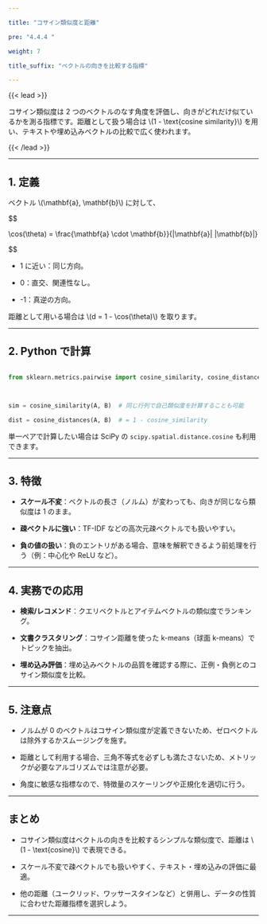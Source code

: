 ```yaml
---

title: "コサイン類似度と距離"

pre: "4.4.4 "

weight: 7

title_suffix: "ベクトルの向きを比較する指標"

---
```




{{< lead >}}

コサイン類似度は 2 つのベクトルのなす角度を評価し、向きがどれだけ似ているかを測る指標です。距離として扱う場合は \\(1 - \text{cosine similarity}\\) を用い、テキストや埋め込みベクトルの比較で広く使われます。

{{< /lead >}}



---



## 1. 定義



ベクトル \\(\mathbf{a}, \mathbf{b}\\) に対して、



$$

\cos(\theta) = \frac{\mathbf{a} \cdot \mathbf{b}}{\|\mathbf{a}\| \|\mathbf{b}\|}

$$



- 1 に近い：同じ方向。

- 0：直交、関連性なし。

- -1：真逆の方向。



距離として用いる場合は \\(d = 1 - \cos(\theta)\\) を取ります。



---



## 2. Python で計算



```python

from sklearn.metrics.pairwise import cosine_similarity, cosine_distances



sim = cosine_similarity(A, B)  # 同じ行列で自己類似度を計算することも可能

dist = cosine_distances(A, B)  # = 1 - cosine_similarity

```



単一ペアで計算したい場合は SciPy の `scipy.spatial.distance.cosine` も利用できます。



---



## 3. 特徴



- **スケール不変**：ベクトルの長さ（ノルム）が変わっても、向きが同じなら類似度は 1 のまま。

- **疎ベクトルに強い**：TF-IDF などの高次元疎ベクトルでも扱いやすい。

- **負の値の扱い**：負のエントリがある場合、意味を解釈できるよう前処理を行う（例：中心化や ReLU など）。



---



## 4. 実務での応用



- **検索/レコメンド**：クエリベクトルとアイテムベクトルの類似度でランキング。

- **文書クラスタリング**：コサイン距離を使った k-means（球面 k-means）でトピックを抽出。

- **埋め込み評価**：埋め込みベクトルの品質を確認する際に、正例・負例とのコサイン類似度を比較。



---



## 5. 注意点



- ノルムが 0 のベクトルはコサイン類似度が定義できないため、ゼロベクトルは除外するかスムージングを施す。

- 距離として利用する場合、三角不等式を必ずしも満たさないため、メトリックが必要なアルゴリズムでは注意が必要。

- 角度に敏感な指標なので、特徴量のスケーリングや正規化を適切に行う。



---



## まとめ



- コサイン類似度はベクトルの向きを比較するシンプルな類似度で、距離は \\(1 - \text{cosine}\\) で表現できる。

- スケール不変で疎ベクトルでも扱いやすく、テキスト・埋め込みの評価に最適。

- 他の距離（ユークリッド、ワッサースタインなど）と併用し、データの性質に合わせた距離指標を選択しよう。



---

